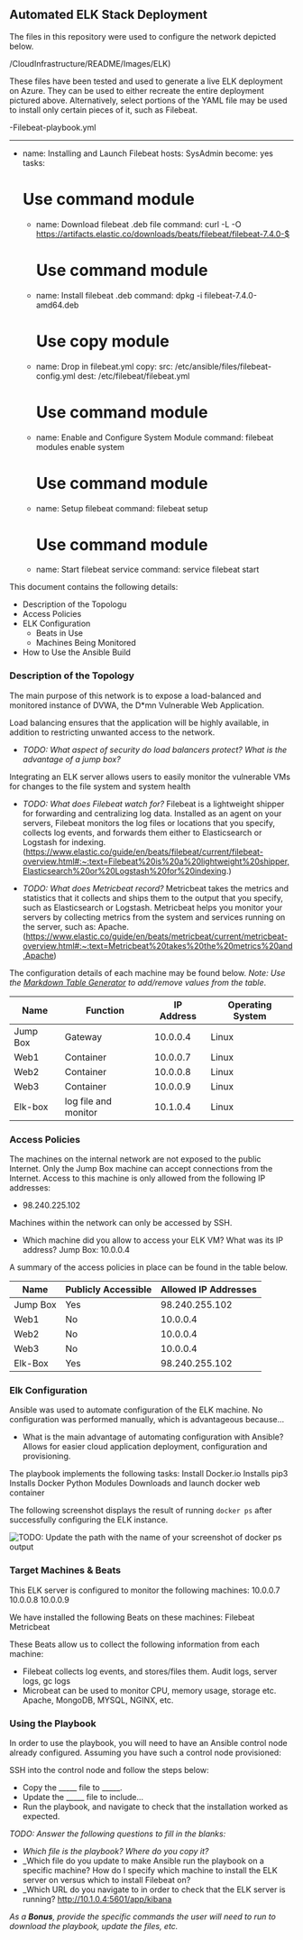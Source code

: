 ## Automated ELK Stack Deployment

The files in this repository were used to configure the network depicted below.

/CloudInfrastructure/README/Images/ELK)

These files have been tested and used to generate a live ELK deployment on Azure. They can be used to either recreate the entire deployment pictured above. Alternatively, select portions of the YAML file may be used to install only certain pieces of it, such as Filebeat.

  -Filebeat-playbook.yml

---
- name: Installing and Launch Filebeat
  hosts: SysAdmin
  become: yes
  tasks:
    # Use command module
  - name: Download filebeat .deb file
    command: curl -L -O https://artifacts.elastic.co/downloads/beats/filebeat/filebeat-7.4.0-$

    # Use command module
  - name: Install filebeat .deb
    command: dpkg -i filebeat-7.4.0-amd64.deb

    # Use copy module
  - name: Drop in filebeat.yml
    copy:
      src: /etc/ansible/files/filebeat-config.yml
      dest: /etc/filebeat/filebeat.yml

    # Use command module
  - name: Enable and Configure System Module
    command: filebeat modules enable system

    # Use command module
  - name: Setup filebeat
    command: filebeat setup

    # Use command module
  - name: Start filebeat service
    command: service filebeat start

This document contains the following details:
- Description of the Topologu
- Access Policies
- ELK Configuration
  - Beats in Use
  - Machines Being Monitored
- How to Use the Ansible Build


### Description of the Topology

The main purpose of this network is to expose a load-balanced and monitored instance of DVWA, the D*mn Vulnerable Web Application.

Load balancing ensures that the application will be highly available, in addition to restricting unwanted access to the network.
- _TODO: What aspect of security do load balancers protect? What is the advantage of a jump box?_

Integrating an ELK server allows users to easily monitor the vulnerable VMs for changes to the file system and system health
- _TODO: What does Filebeat watch for?_
Filebeat is a lightweight shipper for forwarding and centralizing log data. Installed as an agent on your servers, Filebeat monitors the log files or locations that you specify, collects log events, and forwards them either to Elasticsearch or Logstash for indexing. (https://www.elastic.co/guide/en/beats/filebeat/current/filebeat-overview.html#:~:text=Filebeat%20is%20a%20lightweight%20shipper,Elasticsearch%20or%20Logstash%20for%20indexing.)

- _TODO: What does Metricbeat record?_
Metricbeat takes the metrics and statistics that it collects and ships them to the output that you specify, such as Elasticsearch or Logstash. Metricbeat helps you monitor your servers by collecting metrics from the system and services running on the server, such as: Apache. (https://www.elastic.co/guide/en/beats/metricbeat/current/metricbeat-overview.html#:~:text=Metricbeat%20takes%20the%20metrics%20and,Apache)

The configuration details of each machine may be found below.
_Note: Use the [Markdown Table Generator](http://www.tablesgenerator.com/markdown_tables) to add/remove values from the table_.

| Name     | Function | IP Address | Operating System |
|----------|----------|------------|------------------|
| Jump Box | Gateway  | 10.0.0.4   | Linux            |
| Web1     | Container| 10.0.0.7   | Linux            |
| Web2     | Container| 10.0.0.8   | Linux            |
| Web3     | Container| 10.0.0.9   | Linux            |
| Elk-box  | log file and monitor | 10.1.0.4   | Linux            |

### Access Policies

The machines on the internal network are not exposed to the public Internet. Only the Jump Box machine can accept connections from the Internet. Access to this machine is only allowed from the following IP addresses:
- 98.240.225.102

Machines within the network can only be accessed by SSH.
- Which machine did you allow to access your ELK VM? What was its IP address? 
Jump Box: 10.0.0.4

A summary of the access policies in place can be found in the table below.

| Name     | Publicly Accessible | Allowed IP Addresses |
|----------|---------------------|----------------------|
| Jump Box | Yes                 | 98.240.255.102       |
| Web1     | No                  | 10.0.0.4             |
| Web2     | No                  | 10.0.0.4             |
| Web3     | No                  | 10.0.0.4             |
| Elk-Box  | Yes                 | 98.240.255.102       |

### Elk Configuration

Ansible was used to automate configuration of the ELK machine. No configuration was performed manually, which is advantageous because...
- What is the main advantage of automating configuration with Ansible?
Allows for easier cloud application deployment, configuration and provisioning.

The playbook implements the following tasks:
Install Docker.io
Installs pip3
Installs Docker Python Modules
Downloads and launch docker web container

The following screenshot displays the result of running `docker ps` after successfully configuring the ELK instance.

![TODO: Update the path with the name of your screenshot of docker ps output](Images/docker_ps_output.png)

### Target Machines & Beats
This ELK server is configured to monitor the following machines:
10.0.0.7
10.0.0.8
10.0.0.9

We have installed the following Beats on these machines:
Filebeat
Metricbeat

These Beats allow us to collect the following information from each machine:
- Filebeat collects log events, and stores/files them. Audit logs, server logs, gc logs
- Microbeat can be used to monitor CPU, memory usage, storage etc. Apache, MongoDB, MYSQL, NGINX, etc. 

### Using the Playbook
In order to use the playbook, you will need to have an Ansible control node already configured. Assuming you have such a control node provisioned: 

SSH into the control node and follow the steps below:
- Copy the _____ file to _____.
- Update the _____ file to include...
- Run the playbook, and navigate to check that the installation worked as expected.

_TODO: Answer the following questions to fill in the blanks:_
- _Which file is the playbook? Where do you copy it?_
- _Which file do you update to make Ansible run the playbook on a specific machine? How do I specify which machine to install the ELK server on versus which to install Filebeat on?
- _Which URL do you navigate to in order to check that the ELK server is running? http://10.1.0.4:5601/app/kibana

_As a **Bonus**, provide the specific commands the user will need to run to download the playbook, update the files, etc._
